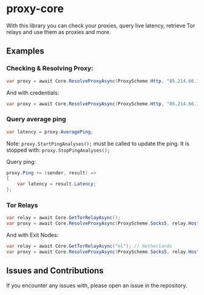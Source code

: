
# proxy-core

With this library you can check your proxies, query live latency, retrieve Tor relays and use them as proxies and more.

## Examples

### Checking & Resolving Proxy:

```csharp
var proxy = await Core.ResolveProxyAsync(ProxyScheme.Http, "85.214.66.137", 8080);
```
 And with credentials: 

```csharp
var proxy = await Core.ResolveProxyAsync(ProxyScheme.Http, "85.214.66.137", 8080, "admin", "securepassword");
```

### Query average ping

```csharp
var latency = proxy.AveragePing;
```
Note: `proxy.StartPingAnalyses();` must be called to update the ping. It is stopped with: `proxy.StopPingAnalyses();`

Query ping:

```csharp
proxy.Ping += (sender, result) =>  
{  
    var latency = result.Latency;  
};
```
   
### Tor Relays
```csharp
var relay = await Core.GetTorRelayAsync();  
var proxy = await Core.ResolveProxyAsync(ProxyScheme.Socks5, relay.Host, relay.Port);
```
    
And with Exit Nodes:

```csharp
var relay = await Core.GetTorRelayAsync("nl"); // Netherlands
var proxy = await Core.ResolveProxyAsync(ProxyScheme.Socks5, relay.Host, relay.Port);
```

## Issues and Contributions

If you encounter any issues with, please open an issue in the repository.
